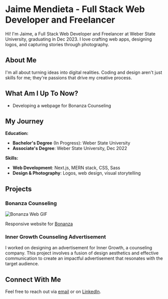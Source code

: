 # Jaime Mendieta - Full Stack Web Developer and Freelancer

Hi! I'm Jaime, a Full Stack Web Developer and Freelancer at Weber State University, graduating in Dec 2023. I love crafting web apps, designing logos, and capturing stories through photography.

## About Me

I'm all about turning ideas into digital realities. Coding and design aren't just skills for me; they're passions that drive my creative process.

## What Am I Up To Now?

- Developing a webpage for Bonanza Counseling

## My Journey

**Education:**
- **Bachelor's Degree** (In Progress): Weber State University
- **Associate's Degree**:  Weber State University, Dec 2022

**Skills:**
- **Web Development**: Next.js, MERN stack, CSS, Sass
- **Design & Photography**:  Logos, web design, visual storytelling

## Projects

### Bonanza Counseling

![Bonanza Web GIF](media/Bonanza.gif)

Responsive website for [Bonanza](https://www.bonanzacounseling.com)

### Inner Growth Counseling Advertisement

I worked on designing an advertisement for Inner Growth, a counseling company. This project involves a fusion of design aesthetics and effective communication to create an impactful advertisement that resonates with the target audience.

## Connect With Me

Feel free to reach out via [email](jaimemendieta7@outlook.com) or on [LinkedIn](https://www.linkedin.com/in/jaimefmendieta/).
<!--
**jaimemendieta/jaimemendieta** is a ✨ _special_ ✨ repository because its `README.md` (this file) appears on your GitHub profile.
-->
